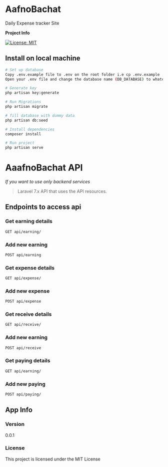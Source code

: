 # AafnoBachat
Daily Expense tracker Site 

**Project Info**

[![License: MIT](https://img.shields.io/badge/License-MIT-yellow.svg)](https://opensource.org/licenses/MIT)

## Install on local machine

``` bash
# Set up database
Copy .env.example file to .env on the root folder i.e cp .env.example .env
Open your .env file and change the database name (DB_DATABASE) to whatever you have, username (DB_USERNAME) and password (DB_PASSWORD) field correspond to your configuration. 

# Generate key
php artisan key:generate

# Run Migrations
php artisan migrate

# fill database with dummy data
php artisan db:seed

# Install dependencies
composer install

# Run project
php artisan serve


```

# AaafnoBachat API 
<i> If you want to use only backend services</i>

> Laravel 7.x API that uses the API resources.

## Endpoints to access api

### Get earning details
``` bash
GET api/earning/
```

### Add new earning
``` bash
POST api/earning
```

### Get expense details
``` bash
GET api/expense/
```

### Add new expense
``` bash
POST api/expense

```
### Get receive details
``` bash
GET api/receive/
```

### Add new earning
``` bash
POST api/receive

```
### Get paying details
``` bash
GET api/earning/
```

### Add new paying
``` bash
POST api/paying/
```

## App Info
### Version

0.0.1

### License

This project is licensed under the MIT License
